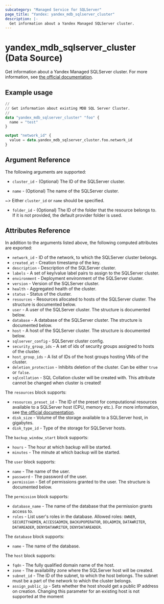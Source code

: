 ```yaml
---
subcategory: "Managed Service for SQLServer"
page_title: "Yandex: yandex_mdb_sqlserver_cluster"
description: |-
  Get information about a Yandex Managed SQLServer cluster.
---
```


# yandex_mdb_sqlserver_cluster (Data Source)

Get information about a Yandex Managed SQLServer cluster. For more information, see [the official documentation](https://yandex.cloud/docs/managed-sqlserver/).

## Example usage

```terraform
//
// Get information about existing MDB SQL Server Cluster.
//
data "yandex_mdb_sqlserver_cluster" "foo" {
  name = "test"
}

output "network_id" {
  value = data.yandex_mdb_sqlserver_cluster.foo.network_id
}
```

## Argument Reference

The following arguments are supported:

* `cluster_id` - (Optional) The ID of the SQLServer cluster.

* `name` - (Optional) The name of the SQLServer cluster.

~> Either `cluster_id` or `name` should be specified.

* `folder_id` - (Optional) The ID of the folder that the resource belongs to. If it is not provided, the default provider folder is used.

## Attributes Reference

In addition to the arguments listed above, the following computed attributes are exported:

* `network_id` - ID of the network, to which the SQLServer cluster belongs.
* `created_at` - Creation timestamp of the key.
* `description` - Description of the SQLServer cluster.
* `labels` - A set of key/value label pairs to assign to the SQLServer cluster.
* `environment` - Deployment environment of the SQLServer cluster.
* `version` - Version of the SQLServer cluster.
* `health` - Aggregated health of the cluster.
* `status` - Status of the cluster.
* `resources` - Resources allocated to hosts of the SQLServer cluster. The structure is documented below.
* `user` - A user of the SQLServer cluster. The structure is documented below.
* `database` - A database of the SQLServer cluster. The structure is documented below.
* `host` - A host of the SQLServer cluster. The structure is documented below.
* `sqlserver_config` - SQLServer cluster config.
* `security_group_ids` - A set of ids of security groups assigned to hosts of the cluster.
* `host_group_ids` - A list of IDs of the host groups hosting VMs of the cluster.
* `deletion_protection` - Inhibits deletion of the cluster. Can be either `true` or `false`.
* `sqlcollation` - SQL Collation cluster will be created with. This attribute cannot be changed when cluster is created!

The `resources` block supports:

* `resources_preset_id` - The ID of the preset for computational resources available to a SQLServer host (CPU, memory etc.). For more information, see [the official documentation](https://yandex.cloud/docs/managed-sqlserver/concepts/instance-types).
* `disk_size` - Volume of the storage available to a SQLServer host, in gigabytes.
* `disk_type_id` - Type of the storage for SQLServer hosts.

The `backup_window_start` block supports:

* `hours` - The hour at which backup will be started.
* `minutes` - The minute at which backup will be started.

The `user` block supports:

* `name` - The name of the user.
* `password` - The password of the user.
* `permission` - Set of permissions granted to the user. The structure is documented below.

The `permission` block supports:

* `database_name` - The name of the database that the permission grants access to.
* `roles` - List user's roles in the database. Allowed roles: `OWNER`, `SECURITYADMIN`, `ACCESSADMIN`, `BACKUPOPERATOR`, `DDLADMIN`, `DATAWRITER`, `DATAREADER`, `DENYDATAWRITER`, `DENYDATAREADER`.

The `database` block supports:

* `name` - The name of the database.

The `host` block supports:

* `fqdn` - The fully qualified domain name of the host.
* `zone` - The availability zone where the SQLServer host will be created.
* `subnet_id` - The ID of the subnet, to which the host belongs. The subnet must be a part of the network to which the cluster belongs.
* `assign_public_ip` - Sets whether the host should get a public IP address on creation. Changing this parameter for an existing host is not supported at the moment
